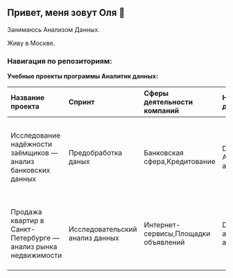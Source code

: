 ## Привет, меня зовут Оля 👋

Занимаюсь Анализом Данных.

Живу в Москве.

### Навигация по репозиториям:

**Учебные проекты программы Аналитик данных:**


| Название проекта | Спринт | Сферы деятельности компаний| Направление деятельности| Навыки и инструменты | Задачи проекта |
| :---------------| :----------| :---------| :---------| :----------------| :----------------|
|Исследование надёжности заёмщиков — анализ банковских данных|Предобработка даных|Банковская сфера,Кредитование|Data Analyst,Финансовый аналитик|Pandas,Python,предобработка данных|На основе статистики о платёжеспособности клиентов исследовать влияет ли семейное положение и количество детей клиента на факт возврата кредита в срок|
|Продажа квартир в Санкт-Петербурге — анализ рынка недвижимости|Исследовательский анализ данных|Интернет-сервисы,Площадки объявлений|Data Analyst,Fraud-аналитик,Маркетинг-аналитик|Matplotlib,Pandas,Python,визуализация данных,исследовательский анализ данных,предобработка данных|Используя данные сервиса Яндекс.Недвижимость, определить рыночную стоимость объектов недвижимости и типичные параметры квартир|




<!--
**olyautrom/olyautrom** is a ✨ _special_ ✨ repository because its `README.md` (this file) appears on your GitHub profile.

Here are some ideas to get you started:

- 🔭 I’m currently working on ...
- 🌱 I’m currently learning ...
- 👯 I’m looking to collaborate on ...
- 🤔 I’m looking for help with ...
- 💬 Ask me about ...
- 📫 How to reach me: ...
- 😄 Pronouns: ...
- ⚡ Fun fact: ...
-->
